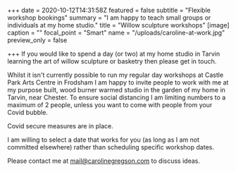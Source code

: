 +++
date = 2020-10-12T14:31:58Z
featured = false
subtitle = "Flexible workshop bookings"
summary = "I am happy to teach small groups or individuals at my home studio."
title = "Willow sculpture workshops"
[image]
caption = ""
focal_point = "Smart"
name = "/uploads/caroline-at-work.jpg"
preview_only = false

+++
If you would like to spend a day (or two) at my home studio in Tarvin learning the art of willow sculpture or basketry then please get in touch.

Whilst it isn't currently possible to run my regular day workshops at Castle Park Arts Centre in Frodsham I am happy to invite people to work with me at my purpose built, wood burner warmed studio in the garden of my home in Tarvin, near Chester. To ensure social distancing I am limiting numbers to a maximum of 2 people, unless you want to come with people from your Covid bubble.

Covid secure measures are in place.

I am willing to select a date that works for you (as long as I am not committed elsewhere) rather than scheduling specific workshop dates.

Please contact me at mail@carolinegregson.com to discuss ideas.